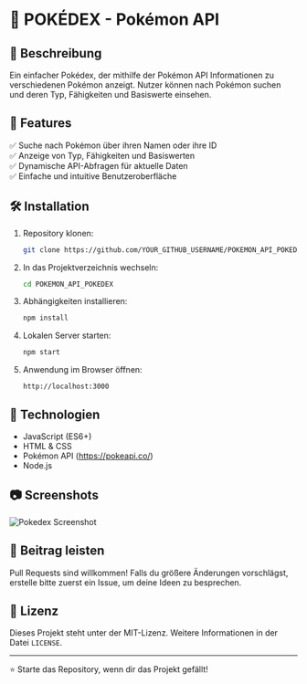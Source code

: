 # 📌 POKÉDEX - Pokémon API


## 📝 Beschreibung
Ein einfacher Pokédex, der mithilfe der Pokémon API Informationen zu verschiedenen Pokémon anzeigt. Nutzer können nach Pokémon suchen und deren Typ, Fähigkeiten und Basiswerte einsehen.

## 🚀 Features
✅ Suche nach Pokémon über ihren Namen oder ihre ID  
✅ Anzeige von Typ, Fähigkeiten und Basiswerten  
✅ Dynamische API-Abfragen für aktuelle Daten  
✅ Einfache und intuitive Benutzeroberfläche  

## 🛠️ Installation
1. Repository klonen:
   ```bash
   git clone https://github.com/YOUR_GITHUB_USERNAME/POKEMON_API_POKEDEX.git
   ```
2. In das Projektverzeichnis wechseln:
   ```bash
   cd POKEMON_API_POKEDEX
   ```
3. Abhängigkeiten installieren:
   ```bash
   npm install
   ```
4. Lokalen Server starten:
   ```bash
   npm start
   ```
5. Anwendung im Browser öffnen:
   ```
   http://localhost:3000
   ```

## 🔧 Technologien
- JavaScript (ES6+)
- HTML & CSS
- Pokémon API (https://pokeapi.co/)
- Node.js

## 📷 Screenshots
![Pokedex Screenshot](https://via.placeholder.com/800x400.png?text=Pokedex+Screenshot)

## 🤝 Beitrag leisten
Pull Requests sind willkommen! Falls du größere Änderungen vorschlägst, erstelle bitte zuerst ein Issue, um deine Ideen zu besprechen.

## 📜 Lizenz
Dieses Projekt steht unter der MIT-Lizenz. Weitere Informationen in der Datei `LICENSE`.

---

⭐ Starte das Repository, wenn dir das Projekt gefällt!
